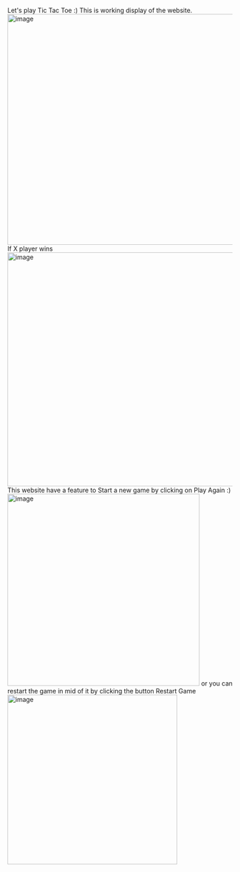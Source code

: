 Let's play Tic Tac Toe :)
This is working display of the website.
<img width="517" alt="image" src="https://github.com/prokaushik/Tic-Tac-Toe/assets/111419081/f5664e56-6302-499f-85d2-9aa3bc39af4f">
If X player wins 
<img width="524" alt="image" src="https://github.com/prokaushik/Tic-Tac-Toe/assets/111419081/87f502c9-2e17-4ada-9c66-f845bf5f49a4">
This website have a feature to Start a new game by clicking on Play Again :)
<img width="430" alt="image" src="https://github.com/prokaushik/Tic-Tac-Toe/assets/111419081/48aff07b-5398-408e-8aad-750d00561f62">
or you can restart the game in mid of it by clicking the button Restart Game
<img width="380" alt="image" src="https://github.com/prokaushik/Tic-Tac-Toe/assets/111419081/0b253494-670e-4a6e-85e7-352fad8929e2">




